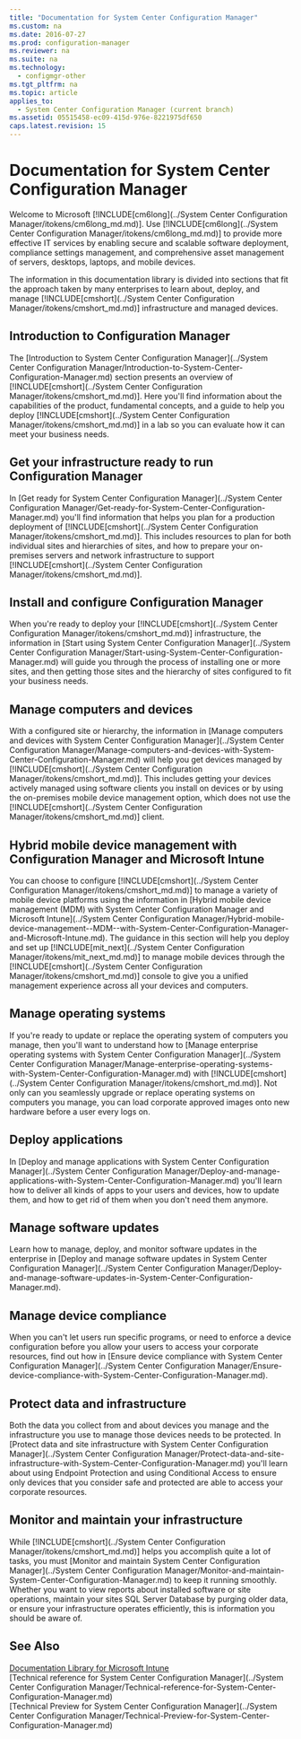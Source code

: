 ```yaml
---
title: "Documentation for System Center Configuration Manager"
ms.custom: na
ms.date: 2016-07-27
ms.prod: configuration-manager
ms.reviewer: na
ms.suite: na
ms.technology: 
  - configmgr-other
ms.tgt_pltfrm: na
ms.topic: article
applies_to: 
  - System Center Configuration Manager (current branch)
ms.assetid: 05515458-ec09-415d-976e-8221975df650
caps.latest.revision: 15
---
```

# Documentation for System Center Configuration Manager
Welcome to Microsoft [!INCLUDE[cm6long](../System Center Configuration Manager/itokens/cm6long_md.md)]. Use [!INCLUDE[cm6long](../System Center Configuration Manager/itokens/cm6long_md.md)] to provide more effective IT services by enabling secure and scalable software deployment, compliance settings management, and comprehensive asset management of servers, desktops, laptops, and mobile devices.  
  
 The information in this documentation library is divided into sections that fit the approach taken by many enterprises to learn about, deploy, and  manage [!INCLUDE[cmshort](../System Center Configuration Manager/itokens/cmshort_md.md)] infrastructure and managed devices.  
  
## Introduction to Configuration Manager  
 The [Introduction to System Center Configuration Manager](../System Center Configuration Manager/Introduction-to-System-Center-Configuration-Manager.md) section presents an overview of [!INCLUDE[cmshort](../System Center Configuration Manager/itokens/cmshort_md.md)]. Here you'll find information about the capabilities of the product, fundamental concepts, and a guide to help you deploy [!INCLUDE[cmshort](../System Center Configuration Manager/itokens/cmshort_md.md)] in a lab so you can evaluate how it can meet your business needs.  
  
## Get your infrastructure ready to run Configuration Manager  
 In [Get ready for System Center Configuration Manager](../System Center Configuration Manager/Get-ready-for-System-Center-Configuration-Manager.md) you'll find information that helps you plan for a production deployment of [!INCLUDE[cmshort](../System Center Configuration Manager/itokens/cmshort_md.md)]. This includes resources to plan for both individual sites and hierarchies of sites, and how to prepare your on-premises servers and network infrastructure to support [!INCLUDE[cmshort](../System Center Configuration Manager/itokens/cmshort_md.md)].  
  
## Install and configure Configuration Manager  
 When you're ready to deploy your [!INCLUDE[cmshort](../System Center Configuration Manager/itokens/cmshort_md.md)] infrastructure, the information in [Start using System Center Configuration Manager](../System Center Configuration Manager/Start-using-System-Center-Configuration-Manager.md) will guide you through the process of installing one or more sites, and then getting those sites and the hierarchy of sites configured to fit your business needs.  
  
## Manage computers and devices  
 With a configured site or hierarchy, the information in [Manage computers and devices with System Center Configuration Manager](../System Center Configuration Manager/Manage-computers-and-devices-with-System-Center-Configuration-Manager.md) will help you get devices managed by [!INCLUDE[cmshort](../System Center Configuration Manager/itokens/cmshort_md.md)]. This includes getting your devices actively managed using software clients you install on devices or by using the  on-premises mobile device management option, which does not use the [!INCLUDE[cmshort](../System Center Configuration Manager/itokens/cmshort_md.md)] client.  
  
## Hybrid mobile device management with Configuration Manager and Microsoft Intune  
 You can choose to configure [!INCLUDE[cmshort](../System Center Configuration Manager/itokens/cmshort_md.md)] to manage a variety of mobile device platforms using the information in [Hybrid mobile device management (MDM) with System Center Configuration Manager and Microsoft Intune](../System Center Configuration Manager/Hybrid-mobile-device-management--MDM--with-System-Center-Configuration-Manager-and-Microsoft-Intune.md). The guidance in this section will help you deploy and set up [!INCLUDE[mit_next](../System Center Configuration Manager/itokens/mit_next_md.md)] to manage mobile devices through the [!INCLUDE[cmshort](../System Center Configuration Manager/itokens/cmshort_md.md)] console to give you a unified management experience across all your devices and computers.  
  
## Manage operating systems  
 If you're ready to update or replace the operating system of computers you manage, then you'll want to understand how to [Manage enterprise operating systems with System Center Configuration Manager](../System Center Configuration Manager/Manage-enterprise-operating-systems-with-System-Center-Configuration-Manager.md) with [!INCLUDE[cmshort](../System Center Configuration Manager/itokens/cmshort_md.md)].  Not only can you seamlessly upgrade or replace operating systems on computers you manage, you can load corporate approved images onto new hardware before a user every logs on.  
  
## Deploy applications  
 In [Deploy and manage applications with System Center Configuration Manager](../System Center Configuration Manager/Deploy-and-manage-applications-with-System-Center-Configuration-Manager.md) you'll learn how to deliver all kinds of apps to your users and devices, how to update them, and how to get rid of them when you don't need them anymore.  
  
## Manage software updates  
 Learn how to manage, deploy, and monitor software updates in the enterprise in [Deploy and manage software updates in System Center Configuration Manager](../System Center Configuration Manager/Deploy-and-manage-software-updates-in-System-Center-Configuration-Manager.md).  
  
## Manage device compliance  
 When you can't let users run specific programs, or need to enforce a device configuration before you allow your users to access your corporate resources, find out how in [Ensure device compliance with System Center Configuration Manager](../System Center Configuration Manager/Ensure-device-compliance-with-System-Center-Configuration-Manager.md).  
  
## Protect data and infrastructure  
 Both the data you collect from and about devices you manage and the infrastructure you use to manage those devices needs to be protected. In [Protect data and site infrastructure with System Center Configuration Manager](../System Center Configuration Manager/Protect-data-and-site-infrastructure-with-System-Center-Configuration-Manager.md) you'll learn about  using  Endpoint Protection and using Conditional Access to ensure only devices that you consider safe and protected are able to access your corporate resources.  
  
## Monitor and maintain your infrastructure  
 While [!INCLUDE[cmshort](../System Center Configuration Manager/itokens/cmshort_md.md)] helps you accomplish quite a lot of tasks, you must [Monitor and maintain System Center Configuration Manager](../System Center Configuration Manager/Monitor-and-maintain-System-Center-Configuration-Manager.md) to keep it running smoothly.  Whether  you want to view reports about installed software or site operations, maintain your sites SQL Server Database by purging older data, or ensure your infrastructure operates efficiently, this is information you should  be aware of.  
  
## See Also  
 [Documentation Library for Microsoft Intune](https://technet.microsoft.com/library/jj676587.aspx)   
 [Technical reference for System Center Configuration Manager](../System Center Configuration Manager/Technical-reference-for-System-Center-Configuration-Manager.md)   
 [Technical Preview for System Center Configuration Manager](../System Center Configuration Manager/Technical-Preview-for-System-Center-Configuration-Manager.md)